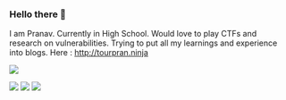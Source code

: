 ### Hello there 👋

I am Pranav. Currently in High School. Would love to play CTFs and research on vulnerabilities. Trying to put all my learnings and experience into blogs. Here : http://tourpran.ninja

<img align="center" src="https://github-readme-stats.vercel.app/api/?username=pranavkrish04" />

![](https://img.shields.io/badge/CTF-Binary_Exploitation-informational?style=flat&logo=<LOGO_NAME>&logoColor=white&color=2bbc8a)
![](https://img.shields.io/badge/language-python_&_C-informational?style=flat&logo=<LOGO_NAME>&logoColor=white&color=2bbc8a)
![](https://img.shields.io/badge/hobby-chess-informational?style=flat&logo=<LOGO_NAME>&logoColor=white&color=2bbc8a)
